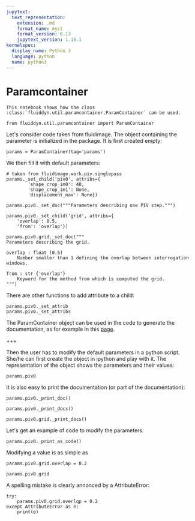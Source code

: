 ```yaml
---
jupytext:
  text_representation:
    extension: .md
    format_name: myst
    format_version: 0.13
    jupytext_version: 1.16.1
kernelspec:
  display_name: Python 3
  language: python
  name: python3
---
```


# Paramcontainer

```{raw-cell}
This notebook shows how the class :class:`fluiddyn.util.paramcontainer.ParamContainer` can be used. 
```

```{code-cell} ipython3
from fluiddyn.util.paramcontainer import ParamContainer
```

Let's consider code taken from fluidimage. The object containing the parameter is initialized in the package. It is first created empty:

```{code-cell} ipython3
params = ParamContainer(tag='params')
```

We then fill it with default parameters:

```{code-cell} ipython3
# taken from fluidimage.work.piv.singlepass
params._set_child('piv0', attribs={
        'shape_crop_im0': 48,
        'shape_crop_im1': None,
        'displacement_max': None})

params.piv0._set_doc("""Parameters describing one PIV step.""")

params.piv0._set_child('grid', attribs={
    'overlap': 0.5,
    'from': 'overlap'})

params.piv0.grid._set_doc("""
Parameters describing the grid.

overlap : float (0.5)
    Number smaller than 1 defining the overlap between interrogation windows.

from : str {'overlap'}
    Keyword for the method from which is computed the grid.
""")
```

There are other functions to add attribute to a child:

```{code-cell} ipython3
params.piv0._set_attrib
params.piv0._set_attribs
```

The ParamContainer object can be used in the code to generate the documentation, as for example in this [page](http://fluidimage.readthedocs.io/en/latest/generated/fluidimage.topologies.piv.html).

+++

Then the user has to modify the default parameters in a python script. She/he can first create the object in ipython and play with it. The representation of the object shows the parameters and their values:

```{code-cell} ipython3
params.piv0
```

It is also easy to print the documentation (or part of the documentation):

```{code-cell} ipython3
params.piv0._print_doc()
```

```{code-cell} ipython3
params.piv0._print_docs()
```

```{code-cell} ipython3
params.piv0.grid._print_docs()
```

Let's get an example of code to modify the parameters.

```{code-cell} ipython3
params.piv0._print_as_code()
```

Modifying a value is as simple as

```{code-cell} ipython3
params.piv0.grid.overlap = 0.2
```

```{code-cell} ipython3
params.piv0.grid
```

A spelling mistake is clearly annonced by a AttributeError:

```{code-cell} ipython3
try:
    params.piv0.grid.overlqp = 0.2
except AttributeError as e:
    print(e)
```
